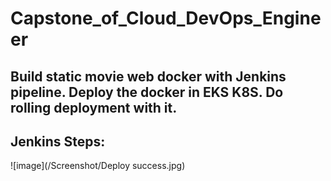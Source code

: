 # Capstone_of_Cloud_DevOps_Engineer
## Build static movie web docker with Jenkins pipeline. Deploy the docker in EKS K8S. Do rolling deployment with it.
## Jenkins Steps:
![image](/Screenshot/Deploy success.jpg)
##


